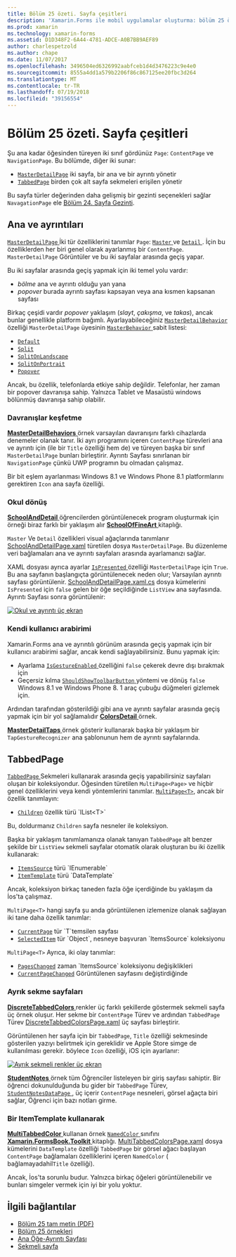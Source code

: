 ```yaml
---
title: Bölüm 25 özeti. Sayfa çeşitleri
description: 'Xamarin.Forms ile mobil uygulamalar oluşturma: bölüm 25 özeti. Sayfa çeşitleri'
ms.prod: xamarin
ms.technology: xamarin-forms
ms.assetid: D1D348F2-6A44-4781-ADCE-A0B7BB9AEF89
author: charlespetzold
ms.author: chape
ms.date: 11/07/2017
ms.openlocfilehash: 3496504ed6326992aabfceb1d4d3476223c9e4e0
ms.sourcegitcommit: 8555a4dd1a579b2206f86c867125ee20fbc3d264
ms.translationtype: MT
ms.contentlocale: tr-TR
ms.lasthandoff: 07/19/2018
ms.locfileid: "39156554"
---
```

# <a name="summary-of-chapter-25-page-varieties"></a>Bölüm 25 özeti. Sayfa çeşitleri

Şu ana kadar öğesinden türeyen iki sınıf gördünüz `Page`: `ContentPage` ve `NavigationPage`. Bu bölümde, diğer iki sunar:

- [`MasterDetailPage`](xref:Xamarin.Forms.MasterDetailPage) iki sayfa, bir ana ve bir ayrıntı yönetir
- [`TabbedPage`](xref:Xamarin.Forms.TabbedPage) birden çok alt sayfa sekmeleri erişilen yönetir

Bu sayfa türler değerinden daha gelişmiş bir gezinti seçenekleri sağlar `NavagationPage` ele [Bölüm 24. Sayfa Gezinti](~/xamarin-forms/creating-mobile-apps-xamarin-forms/summaries/chapter24.md).

## <a name="master-and-detail"></a>Ana ve ayrıntıları

[ `MasterDetailPage` ](xref:Xamarin.Forms.MasterDetailPage) İki tür özelliklerini tanımlar `Page`: [ `Master` ](xref:Xamarin.Forms.MasterDetailPage.Master) ve [ `Detail` ](xref:Xamarin.Forms.MasterDetailPage.Detail). İçin bu özelliklerden her biri genel olarak ayarlanmış bir `ContentPage`. `MasterDetailPage` Görüntüler ve bu iki sayfalar arasında geçiş yapar.

Bu iki sayfalar arasında geçiş yapmak için iki temel yolu vardır:

- *bölme* ana ve ayrıntı olduğu yan yana
- *popover* burada ayrıntı sayfası kapsayan veya ana kısmen kapsanan sayfası

Birkaç çeşidi vardır *popover* yaklaşım (*slayt*, *çakışma*, ve *takas*), ancak bunlar genellikle platform bağımlı. Ayarlayabileceğiniz [ `MasterDetailBehavior` ](xref:Xamarin.Forms.MasterDetailPage.MasterBehavior) özelliği `MasterDetailPage` üyesinin [ `MasterBehavior` ](xref:Xamarin.Forms.MasterBehavior) sabit listesi:

- [`Default`](xref:Xamarin.Forms.MasterBehavior.Default)
- [`Split`](xref:Xamarin.Forms.MasterBehavior.Split)
- [`SplitOnLandscape`](xref:Xamarin.Forms.MasterBehavior.SplitOnLandscape)
- [`SplitOnPortrait`](xref:Xamarin.Forms.MasterBehavior.SplitOnPortrait)
- [`Popover`](xref:Xamarin.Forms.MasterBehavior.Popover)

Ancak, bu özellik, telefonlarda etkiye sahip değildir. Telefonlar, her zaman bir popover davranışa sahip. Yalnızca Tablet ve Masaüstü windows bölünmüş davranışa sahip olabilir.

### <a name="exploring-the-behaviors"></a>Davranışlar keşfetme

[ **MasterDetailBehaviors** ](https://github.com/xamarin/xamarin-forms-book-samples/tree/master/Chapter25/MasterDetailBehaviors) örnek varsayılan davranışını farklı cihazlarda denemeler olanak tanır. İki ayrı programını içeren `ContentPage` türevleri ana ve ayrıntı için (ile bir `Title` özelliği hem de) ve türeyen başka bir sınıf `MasterDetailPage` bunları birleştirir. Ayrıntı Sayfası sınırlanan bir `NavigationPage` çünkü UWP programın bu olmadan çalışmaz.

Bir bit eşlem ayarlanması Windows 8.1 ve Windows Phone 8.1 platformlarını gerektiren `Icon` ana sayfa özelliği.

### <a name="back-to-school"></a>Okul dönüş

[ **SchoolAndDetail** ](https://github.com/xamarin/xamarin-forms-book-samples/tree/master/Chapter25/SchoolAndDetail) öğrencilerden görüntülenecek program oluşturmak için örneği biraz farklı bir yaklaşım alır [ **SchoolOfFineArt** ](https://github.com/xamarin/xamarin-forms-book-samples/tree/master/Libraries/SchoolOfFineArt) kitaplığı.

`Master` Ve `Detail` özellikleri visual ağaçlarında tanımlanır [SchoolAndDetailPage.xaml](https://github.com/xamarin/xamarin-forms-book-samples/blob/master/Chapter25/SchoolAndDetail/SchoolAndDetail/SchoolAndDetail/SchoolAndDetailPage.xaml) türetilen dosya `MasterDetailPage`. Bu düzenleme veri bağlamaları ana ve ayrıntı sayfaları arasında ayarlamanızı sağlar.

XAML dosyası ayrıca ayarlar [ `IsPresented` ](xref:Xamarin.Forms.MasterDetailPage.IsPresented) özelliği `MasterDetailPage` için `True`. Bu ana sayfanın başlangıçta görüntülenecek neden olur; Varsayılan ayrıntı sayfası görüntülenir. [SchoolAndDetailPage.xaml.cs](https://github.com/xamarin/xamarin-forms-book-samples/blob/master/Chapter25/SchoolAndDetail/SchoolAndDetail/SchoolAndDetail/SchoolAndDetailPage.xaml.cs) dosya kümelerini `IsPresented` için `false` gelen bir öğe seçildiğinde `ListView` ana sayfasında. Ayrıntı Sayfası sonra görüntülenir:

[![Okul ve ayrıntı üç ekran](images/ch25fg09-small.png "bir MasterDetailPage ayrıntıları sayfasından")](images/ch25fg09-large.png#lightbox "bir MasterDetailPage sayfasından ayrıntısı")

### <a name="your-own-user-interface"></a>Kendi kullanıcı arabirimi

Xamarin.Forms ana ve ayrıntılı görünüm arasında geçiş yapmak için bir kullanıcı arabirimi sağlar, ancak kendi sağlayabilirsiniz. Bunu yapmak için:

- Ayarlama [ `IsGestureEnabled` ](xref:Xamarin.Forms.MasterDetailPage.IsGestureEnabled) özelliğini `false` çekerek devre dışı bırakmak için
- Geçersiz kılma [ `ShouldShowToolbarButton` ](xref:Xamarin.Forms.MasterDetailPage.ShouldShowToolbarButton) yöntemi ve dönüş `false` Windows 8.1 ve Windows Phone 8. 1 araç çubuğu düğmeleri gizlemek için.

Ardından tarafından gösterildiği gibi ana ve ayrıntı sayfalar arasında geçiş yapmak için bir yol sağlamalıdır [ **ColorsDetail** ](https://github.com/xamarin/xamarin-forms-book-samples/tree/master/Chapter25/ColorsDetails) örnek.

[ **MasterDetailTaps** ](https://github.com/xamarin/xamarin-forms-book-samples/tree/master/Chapter25/MasterDetailTaps) örnek gösterir kullanarak başka bir yaklaşım bir `TapGestureRecognizer` ana şablonunun hem de ayrıntı sayfalarında.

## <a name="tabbedpage"></a>TabbedPage

[ `TabbedPage` ](xref:Xamarin.Forms.TabbedPage) Sekmeleri kullanarak arasında geçiş yapabilirsiniz sayfaları oluşan bir koleksiyondur. Öğesinden türetilen `MultiPage<Page>` ve hiçbir genel özelliklerini veya kendi yöntemlerini tanımlar. [`MultiPage<T>`](xref:Xamarin.Forms.MultiPage`1), ancak bir özellik tanımlayın:

- [`Children`](xref:Xamarin.Forms.MultiPage`1.Children) özellik türü `IList<T>`

Bu, doldurmanız `Children` sayfa nesneler ile koleksiyon.

Başka bir yaklaşım tanımlamanıza olanak tanıyan `TabbedPage` alt benzer şekilde bir `ListView` sekmeli sayfalar otomatik olarak oluşturan bu iki özellik kullanarak:

- [`ItemsSource`](xref:Xamarin.Forms.MultiPage`1.ItemsSource) türü `IEnumerable`
- [`ItemTemplate`](xref:Xamarin.Forms.MultiPage`1.ItemTemplate) türü `DataTemplate`

Ancak, koleksiyon birkaç taneden fazla öğe içerdiğinde bu yaklaşım da İos'ta çalışmaz.

`MultiPage<T>` hangi sayfa şu anda görüntülenen izlemenize olanak sağlayan iki tane daha özellik tanımlar:

- [`CurrentPage`](xref:Xamarin.Forms.MultiPage`1.CurrentPage) tür `T`temsilen sayfası
- [`SelectedItem`](xref:Xamarin.Forms.MultiPage`1.SelectedItem) tür `Object`, nesneye başvuran `ItemsSource` koleksiyonu

`MultiPage<T>` Ayrıca, iki olay tanımlar:

- [`PagesChanged`](xref:Xamarin.Forms.MultiPage`1.PagesChanged) zaman `ItemsSource` koleksiyonu değişiklikleri
- [`CurrentPageChanged`](xref:Xamarin.Forms.MultiPage`1.CurrentPageChanged) Görüntülenen sayfasını değiştirdiğinde

### <a name="discrete-tab-pages"></a>Ayrık sekme sayfaları

[ **DiscreteTabbedColors** ](https://github.com/xamarin/xamarin-forms-book-samples/tree/master/Chapter25/DiscreteTabbedColors) renkler üç farklı şekillerde göstermek sekmeli sayfa üç örnek oluşur. Her sekme bir `ContentPage` Türev ve ardından `TabbedPage` Türev [DiscreteTabbedColorsPage.xaml](https://github.com/xamarin/xamarin-forms-book-samples/blob/master/Chapter25/DiscreteTabbedColors/DiscreteTabbedColors/DiscreteTabbedColors/DiscreteTabbedColorsPage.xaml) üç sayfası birleştirir.

Görüntülenen her sayfa için bir `TabbedPage`, `Title` özelliği sekmesinde gösterilen yazıyı belirtmek için gereklidir ve Apple Store simge de kullanılması gerekir. böylece `Icon` özelliği, iOS için ayarlanır:

[![Ayrık sekmeli renkler üç ekran](images/ch25fg13-small.png "TabbedPage")](images/ch25fg13-large.png#lightbox "TabbedPage")

[ **StudentNotes** ](https://github.com/xamarin/xamarin-forms-book-samples/tree/master/Chapter25/StudentNotes) örnek tüm Öğrenciler listeleyen bir giriş sayfası sahiptir. Bir öğrenci dokunulduğunda bu gider bir `TabbedPage` Türev, [ `StudentNotesDataPage` ](https://github.com/xamarin/xamarin-forms-book-samples/blob/master/Chapter25/StudentNotes/StudentNotes/StudentNotes/StudentNotesDataPage.xaml), üç içerir `ContentPage` nesneleri, görsel ağaçta biri sağlar, Öğrenci için bazı notları girme.

### <a name="using-an-itemtemplate"></a>Bir ItemTemplate kullanarak

[ **MultiTabbedColor** ](https://github.com/xamarin/xamarin-forms-book-samples/tree/master/Chapter25/MultiTabbedColors) kullanan örnek [ `NamedColor` ](https://github.com/xamarin/xamarin-forms-book-samples/blob/master/Libraries/Xamarin.FormsBook.Toolkit/Xamarin.FormsBook.Toolkit/NamedColor.cs) sınıfını [ **Xamarin.FormsBook.Toolkit** ](https://github.com/xamarin/xamarin-forms-book-samples/tree/master/Libraries/Xamarin.FormsBook.Toolkit) kitaplığı. [MultiTabbedColorsPage.xaml](https://github.com/xamarin/xamarin-forms-book-samples/blob/master/Chapter25/MultiTabbedColors/MultiTabbedColors/MultiTabbedColors/MultiTabbedColorsPage.xaml) dosya kümelerini `DataTemplate` özelliği `TabbedPage` bir görsel ağacı başlayan `ContentPage` bağlamaları özelliklerini içeren `NamedColor` ( bağlamayadahil`Title` özelliği).

Ancak, İos'ta sorunlu budur. Yalnızca birkaç öğeleri görüntülenebilir ve bunları simgeler vermek için iyi bir yolu yoktur.



## <a name="related-links"></a>İlgili bağlantılar

- [Bölüm 25 tam metin (PDF)](https://download.xamarin.com/developer/xamarin-forms-book/XamarinFormsBook-Ch25-Apr2016.pdf)
- [Bölüm 25 örnekleri](https://github.com/xamarin/xamarin-forms-book-samples/tree/master/Chapter25)
- [Ana Öğe-Ayrıntı Sayfası](~/xamarin-forms/app-fundamentals/navigation/master-detail-page.md)
- [Sekmeli sayfa](~/xamarin-forms/app-fundamentals/navigation/tabbed-page.md)
